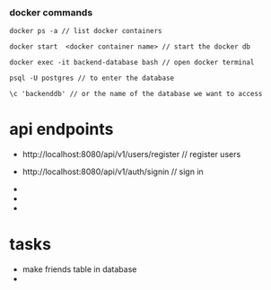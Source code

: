 ### docker commands

```
docker ps -a // list docker containers

docker start  <docker container name> // start the docker db

docker exec -it backend-database bash // open docker terminal

psql -U postgres // to enter the database

\c 'backenddb' // or the name of the database we want to access

```

# api endpoints

- http://localhost:8080/api/v1/users/register // register users

- http://localhost:8080/api/v1/auth/signin // sign in

-
-
-

# tasks

- make friends table in database
-
